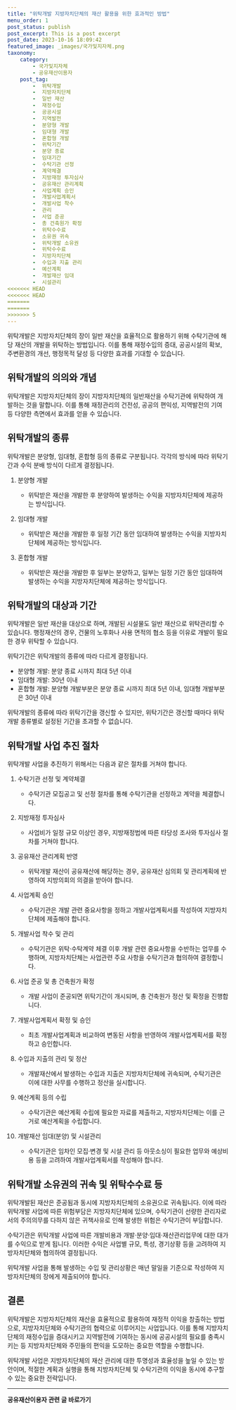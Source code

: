 ```yaml
---
title: "위탁개발 지방자치단체의 재산 활용을 위한 효과적인 방법"
menu_order: 1
post_status: publish
post_excerpt: This is a post excerpt
post_date: 2023-10-16 18:09:42
featured_image: _images/국가및지자체.png
taxonomy:
    category:
        - 국가및지자체
        - 공유재산이용자
    post_tag:
        -  위탁개발
        -  지방자치단체
        -  일반 재산
        -  재정수입
        -  공공시설
        -  지역발전
        -  분양형 개발
        -  임대형 개발
        -  혼합형 개발
        -  위탁기간
        -  분양 종료
        -  임대기간
        -  수탁기관 선정
        -  계약체결
        -  지방재정 투자심사
        -  공유재산 관리계획
        -  사업계획 승인
        -  개발사업계획서
        -  개발사업 착수
        -  관리
        -  사업 준공
        -  총 건축원가 확정
        -  위탁수수료
        -  소유권 귀속
        -  위탁개발 소유권
        -  위탁수수료
        -  지방자치단체
        -  수입과 지출 관리
        -  예산계획
        -  개발재산 임대
        -  시설관리
<<<<<<< HEAD
<<<<<<< HEAD
=======
=======
>>>>>>> 5
---
```



위탁개발은 지방자치단체의 장이 일반 재산을 효율적으로 활용하기 위해 수탁기관에 해당 재산의 개발을 위탁하는 방법입니다. 이를 통해 재정수입의 증대, 공공시설의 확보, 주변환경의 개선, 행정목적 달성 등 다양한 효과를 기대할 수 있습니다.

## 위탁개발의 의의와 개념

위탁개발은 지방자치단체의 장이 지방자치단체의 일반재산을 수탁기관에 위탁하여 개발하는 것을 말합니다. 이를 통해 재정관리의 건전성, 공공의 편익성, 지역발전의 기여 등 다양한 측면에서 효과를 얻을 수 있습니다.

## 위탁개발의 종류

위탁개발은 분양형, 임대형, 혼합형 등의 종류로 구분됩니다. 각각의 방식에 따라 위탁기간과 수익 분배 방식이 다르게 결정됩니다.

1. 분양형 개발
   - 위탁받은 재산을 개발한 후 분양하여 발생하는 수익을 지방자치단체에 제공하는 방식입니다.

2. 임대형 개발
   - 위탁받은 재산을 개발한 후 일정 기간 동안 임대하여 발생하는 수익을 지방자치단체에 제공하는 방식입니다.

3. 혼합형 개발
   - 위탁받은 재산을 개발한 후 일부는 분양하고, 일부는 일정 기간 동안 임대하여 발생하는 수익을 지방자치단체에 제공하는 방식입니다.

## 위탁개발의 대상과 기간

위탁개발은 일반 재산을 대상으로 하며, 개발된 시설물도 일반 재산으로 위탁관리할 수 있습니다. 행정재산의 경우, 건물의 노후화나 사용 면적의 협소 등을 이유로 개발이 필요한 경우 위탁할 수 있습니다.

위탁기간은 위탁개발의 종류에 따라 다르게 결정됩니다.

- 분양형 개발: 분양 종료 시까지 최대 5년 이내
- 임대형 개발: 30년 이내
- 혼합형 개발: 분양형 개발부분은 분양 종료 시까지 최대 5년 이내, 임대형 개발부분은 30년 이내

위탁개발의 종류에 따라 위탁기간을 갱신할 수 있지만, 위탁기간은 갱신할 때마다 위탁개발 종류별로 설정된 기간을 초과할 수 없습니다.

## 위탁개발 사업 추진 절차

위탁개발 사업을 추진하기 위해서는 다음과 같은 절차를 거쳐야 합니다.

1. 수탁기관 선정 및 계약체결
   - 수탁기관 모집공고 및 선정 절차를 통해 수탁기관을 선정하고 계약을 체결합니다.

2. 지방재정 투자심사
   - 사업비가 일정 규모 이상인 경우, 지방재정법에 따른 타당성 조사와 투자심사 절차를 거쳐야 합니다.

3. 공유재산 관리계획 반영
   - 위탁개발 재산이 공유재산에 해당하는 경우, 공유재산 심의회 및 관리계획에 반영하여 지방의회의 의결을 받아야 합니다.

4. 사업계획 승인
   - 수탁기관은 개발 관련 중요사항을 정하고 개발사업계획서를 작성하여 지방자치단체에 제출해야 합니다.

5. 개발사업 착수 및 관리
   - 수탁기관은 위탁·수탁계약 체결 이후 개발 관련 중요사항을 수반하는 업무를 수행하며, 지방자치단체는 사업관련 주요 사항을 수탁기관과 협의하여 결정합니다.

6. 사업 준공 및 총 건축원가 확정
   - 개발 사업이 준공되면 위탁기간이 개시되며, 총 건축원가 정산 및 확정을 진행합니다.

7. 개발사업계획서 확정 및 승인
   - 최초 개발사업계획과 비교하여 변동된 사항을 반영하여 개발사업계획서를 확정하고 승인합니다.

8. 수입과 지출의 관리 및 정산
   - 개발재산에서 발생하는 수입과 지출은 지방자치단체에 귀속되며, 수탁기관은 이에 대한 사무를 수행하고 정산을 실시합니다.

9. 예산계획 등의 수립
   - 수탁기관은 예산계획 수립에 필요한 자료를 제출하고, 지방자치단체는 이를 근거로 예산계획을 수립합니다.

10. 개발재산 임대(분양) 및 시설관리
    - 수탁기관은 임차인 모집·변경 및 시설 관리 등 아웃소싱이 필요한 업무와 예상비용 등을 고려하여 개발사업계획서를 작성해야 합니다.

## 위탁개발 소유권의 귀속 및 위탁수수료 등

위탁개발된 재산은 준공됨과 동시에 지방자치단체의 소유권으로 귀속됩니다. 이에 따라 위탁개발 사업에 따른 위험부담은 지방자치단체에 있으며, 수탁기관이 선량한 관리자로서의 주의의무를 다하지 않은 귀책사유로 인해 발생한 위험은 수탁기관이 부담합니다.

수탁기관은 위탁개발 사업에 따른 개발비용과 개발·분양·임대·재산관리업무에 대한 대가를 수익으로 받게 됩니다. 이러한 수익은 사업별 규모, 특성, 경기상황 등을 고려하여 지방자치단체와 협의하여 결정됩니다.

위탁개발 사업을 통해 발생하는 수입 및 관리상황은 매년 말일을 기준으로 작성하여 지방자치단체의 장에게 제출되어야 합니다.

## 결론

위탁개발은 지방자치단체의 재산을 효율적으로 활용하여 재정적 이익을 창출하는 방법으로, 지방자치단체와 수탁기관의 협력으로 이루어지는 사업입니다. 이를 통해 지방자치단체의 재정수입을 증대시키고 지역발전에 기여하는 동시에 공공시설의 필요를 충족시키는 등 지방자치단체와 주민들의 편익을 도모하는 중요한 역할을 수행합니다.

위탁개발 사업은 지방자치단체의 재산 관리에 대한 투명성과 효율성을 높일 수 있는 방안이며, 적절한 계획과 실행을 통해 지방자치단체 및 수탁기관의 이익을 동시에 추구할 수 있는 중요한 전략입니다.



<!-- wp:separator -->
<hr class="wp-block-separator has-alpha-channel-opacity"/>
<!-- /wp:separator -->

<!-- wp:group {"backgroundColor":"base","layout":{"type":"constrained"}} -->
<div class="wp-block-group has-base-background-color has-background"><!-- wp:paragraph {"align":"center","fontSize":"large"} -->
<p class="has-text-align-center has-large-font-size"><strong>공유재산이용자 관련 글 바로가기</strong></p>
<!-- /wp:paragraph -->


<!-- wp:latest-posts
{"categories":[{"id":1570,"count":19,"description":"","link":"https://uknowlaw.com/category/%ea%b3%b5%ec%9c%a0%ec%9e%ac%ec%82%b0%ec%9d%b4%ec%9a%a9%ec%9e%90/","name":"공유재산이용자","slug":"공유재산이용자","taxonomy":"category","parent":0,"meta":[],"_links":{"self":[{"href":"https://uknowlaw.com/wp-json/wp/v2/categories/1570"}],"collection":[{"href":"https://uknowlaw.com/wp-json/wp/v2/categories"}],"about":[{"href":"https://uknowlaw.com/wp-json/wp/v2/taxonomies/category"}],"wp:post_type":[{"href":"https://uknowlaw.com/wp-json/wp/v2/posts?categories=1570"}],"curies":[{"name":"wp","href":"https://api.w.org/{rel}","templated":true}]}}],"postsToShow":100,"excerptLength":28,"postLayout":"grid","columns":2,"featuredImageAlign":"left","featuredImageSizeSlug":"large","fontSize":"medium"} /--></div>
<!-- /wp:group -->